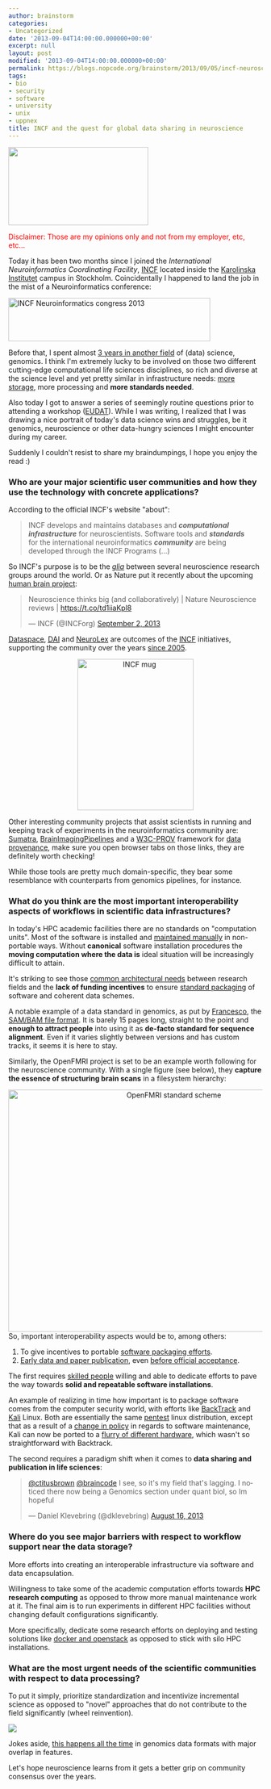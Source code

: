 ```yaml
---
author: brainstorm
categories:
- Uncategorized
date: '2013-09-04T14:00:00.000000+00:00'
excerpt: null
layout: post
modified: '2013-09-04T14:00:00.000000+00:00'
permalink: https://blogs.nopcode.org/brainstorm/2013/09/05/incf-neuroscience/
tags:
- bio
- security
- software
- university
- unix
- uppnex
title: INCF and the quest for global data sharing in neuroscience
---
```


<img alt="" src="https://www.can-acn.org/meeting2012/images/incf-logo.png" width="277" height="155" />

<font color="red">Disclaimer: Those are my opinions only and not from my employer, etc, etc...</font>

Today it has been two months since I joined the *International Neuroinformatics Coordinating Facility*, [INCF][1] located inside the [Karolinska Institutet][2] campus in Stockholm. Coincidentally I happened to land the job in the mist of a Neuroinformatics conference:

[<img class="aligncenter" alt="INCF Neuroinformatics congress 2013" src="https://neuroinformatics2013.org/INCF_NI2013.png" width="400" height="86" />][3]

Before that, I spent almost [3 years in another field][4] of (data) science, genomics. I think I'm extremely lucky to be involved on those two different cutting-edge computational life sciences disciplines, so rich and diverse at the science level and yet pretty similar in infrastructure needs: [more storage][5], more processing and **more standards needed**.

Also today I got to answer a series of seemingly routine questions prior to attending a workshop ([EUDAT][6]). While I was writing, I realized that I was drawing a nice portrait of today's data science wins and struggles, be it genomics, neuroscience or other data-hungry sciences I might encounter during my career.

Suddenly I couldn't resist to share my braindumpings, I hope you enjoy the read :) 

<!--more-->

### Who are your major scientific user communities and how they use the technology with concrete applications?

According to the official INCF's website "about":

> INCF develops and maintains databases and ***computational infrastructure*** for neuroscientists. Software tools and ***standards***  
> for the international neuroinformatics ***community*** are being developed through the INCF Programs (...)

So INCF's purpose is to be the [*glia*][7] between several neuroscience research groups around the world. Or as Nature put it recently about the upcoming [human brain project][8]:

<blockquote class="twitter-tweet" width="550" lang="en">
  <p>
    Neuroscience thinks big (and collaboratively) | Nature Neuroscience reviews | <a href="https://t.co/td1iiaKpl8">https://t.co/td1iiaKpl8</a>
  </p>
  
  <p>
    &mdash; INCF (@INCForg) <a href="https://twitter.com/INCForg/statuses/374453140906467328">September 2, 2013</a>
  </p>
</blockquote>



[Dataspace][9], [<acronym title="Digital Atlasing Infrastructure">DAI</acronym><acronym></acronym>][10] and [NeuroLex][11] are outcomes of the [INCF][12] initiatives, supporting the community over the years [since 2005][13].

<center>
  <img class="aligncenter size-medium wp-image-771" alt="INCF mug" src="https://blogs.nopcode.org/brainstorm/wp-content/uploads/2013/09/DSC_6316-230x300.jpg" width="230" height="300" />
</center>

Other interesting community projects that assist scientists in running and keeping track of experiments in the neuroinformatics community are: [Sumatra][14], [BrainImagingPipelines][15] and a [W3C-PROV][16] framework for [data provenance][17], make sure you open browser tabs on those links, they are definitely worth checking!

While those tools are pretty much domain-specific, they bear some resemblance with counterparts from genomics pipelines, for instance.

### What do you think are the most important interoperability aspects of workflows in scientific data infrastructures?

In today's HPC academic facilities there are no standards on "computation units". Most of the software is installed and [maintained manually][18] in non-portable ways. Without **canonical** software installation procedures the **moving computation where the data is** ideal situation will be increasingly difficult to attain.

It's striking to see those [common architectural needs][19] between research fields and the **lack of funding incentives** to ensure [standard packaging][20] of software and coherent data schemes.

A notable example of a data standard in genomics, as put by [Francesco][21], the [SAM/BAM file format][22]. It is barely 15 pages long, straight to the point and **enough to attract people** into using it as **de-facto standard for sequence alignment**. Even if it varies slightly between versions and has custom tracks, it seems it is here to stay.

Similarly, the OpenFMRI project is set to be an example worth following for the neuroscience community. With a single figure (see below), they **capture the essence of structuring brain scans** in a filesystem hierarchy:

<center>
  <a href="https://openfmri.org/content/data-organization"><img class="aligncenter" alt="OpenFMRI standard scheme" src="https://openfmri.org/system/files/dataorg_1.png" width="640" height="480" /></a>
</center>So, important interoperability aspects would be to, among others:

1.  To give incentives to portable [software packaging efforts][23].
2.  [Early data and paper publication][24], even [before official acceptance][25].

The first requires [skilled people][26] willing and able to dedicate efforts to pave the way towards **solid and repeatable software installations**.

An example of realizing in time how important is to package software comes from the computer security world, with efforts like [BackTrack][27] and [Kali][28] Linux. Both are essentially the same [pentest][29] linux distribution, except that as a result of a [change in policy][30] in regards to software maintenance, Kali can now be ported to a [flurry of different hardware][31], which wasn't so straightforward with Backtrack.

The second requires a paradigm shift when it comes to **data sharing and publication in life sciences**:

<blockquote class="twitter-tweet" width="550" lang="en">
  <p>
    <a href="https://twitter.com/ctitusbrown">@ctitusbrown</a> <a href="https://twitter.com/braincode">@braincode</a> I see, so it's my field that's lagging. I noticed there now being a Genomics section under quant biol, so Im hopeful
  </p>
  
  <p>
    &mdash; Daniel Klevebring (@dklevebring) <a href="https://twitter.com/dklevebring/statuses/368380087441170432">August 16, 2013</a>
  </p>
</blockquote>



### Where do you see major barriers with respect to workflow support near the data storage?

More efforts into creating an interoperable infrastructure via software and data encapsulation.

Willingness to take some of the academic computation efforts towards **HPC research computing** as opposed to throw more manual maintenance work at it. The final aim is to run experiments in different HPC facilities without changing default configurations significantly.

More specifically, dedicate some research efforts on deploying and testing solutions like [docker and openstack][32] as opposed to stick with silo HPC installations.

### What are the most urgent needs of the scientific communities with respect to data processing?

To put it simply, prioritize standardization and incentivize incremental science as opposed to "novel" approaches that do not contribute to the field significantly (wheel reinvention).

![][33]

Jokes aside, [this happens all the time][34] in genomics data formats with major overlap in features.

Let's hope neuroscience learns from it gets a better grip on community consensus over the years.

 [1]: https://www.incf.org/
 [2]: https://www.ki.se
 [3]: https://neuroinformatics2013.org/
 [4]: https://www.scilifelab.se
 [5]: https://www.biostars.org/p/80575/
 [6]: https://www.eudat.eu/
 [7]: https://en.wikipedia.org/wiki/Neuroglia
 [8]: https://www.humanbrainproject.eu/
 [9]: https://www.incf.org/resolveuid/854cfc1a-ed0c-4ac3-9409-673a3895d156
 [10]: https://atlasing.incf.org/wiki/Main_Page
 [11]: https://neurolex.org/wiki/Main_Page
 [12]: https://www.incf.org/resources/incf-products-and-services
 [13]: https://en.wikipedia.org/wiki/International_Neuroinformatics_Coordinating_Facility
 [14]: https://neuralensemble.org/sumatra/
 [15]: https://github.com/INCF/BrainImagingPipelines
 [16]: https://www.w3.org/TR/prov-overview/
 [17]: ttps://github.com/INCF/ProvenanceLibrary
 [18]: https://blogs.nopcode.org/brainstorm/2011/11/23/module-system-bad-and-ugly/
 [19]: https://ivory.idyll.org/blog/software-architecture-for-heterogeneous-data-integration.html
 [20]: https://ivory.idyll.org/blog/research-software-reuse.html
 [21]: https://twitter.com/vezzi84
 [22]: https://samtools.sourceforge.net/SAMv1.pdf
 [23]: https://wiki.debian.org/DebianMed/Meeting/Aberdeen2014
 [24]: https://simplystatistics.org/2012/08/17/interview-with-c-titus-brown-computational-biologist/
 [25]: https://ivory.idyll.org/blog/grants-posted.html
 [26]: https://www.timeshighereducation.co.uk/news/save-your-work-give-software-engineers-a-career-track/2006431.article
 [27]: https://www.backtrack-linux.org/
 [28]: https://www.kali.org/
 [29]: https://en.wikipedia.org/wiki/Penetration_test
 [30]: https://www.kali.org/news/kali-linux-whats-new/
 [31]: https://docs.kali.org/category/development
 [32]: https://review.openstack.org/#/c/32960/
 [33]: https://imgs.xkcd.com/comics/standards.png
 [34]: https://genome.ucsc.edu/FAQ/FAQformat.html